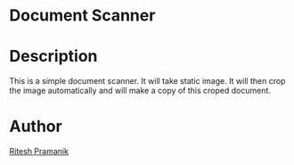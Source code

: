 # Document Scanner
# Description
This is a simple document scanner. It will take static image. It will then crop the image automatically and will make a copy of this croped document.
# Author
[Ritesh Pramanik](https:\\github.com\ritesh2004)
